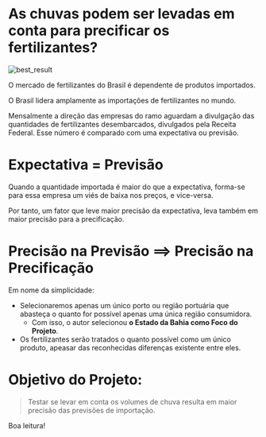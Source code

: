 # As chuvas podem ser levadas em conta para precificar os fertilizantes?

![best_result](https://github.com/AndreCoutinhoBueno/Pricing-Fertilizer-take-Rains-into-account/blob/main/best.png?raw=true)

O mercado de fertilizantes do Brasil é dependente de produtos importados.

O Brasil lidera amplamente as importações de fertilizantes no mundo.

Mensalmente a direção das empresas do ramo aguardam a divulgação das quantidades de fertilizantes desembarcados,  divulgados pela Receita Federal. Esse número é comparado com uma expectativa ou previsão.

# Expectativa = Previsão

Quando a quantidade importada é maior do que a expectativa, forma-se para essa empresa um viés de baixa nos preços, e vice-versa.

Por tanto, um fator que leve maior precisão da expectativa, leva também em maior precisão para a precificação.

# Precisão na Previsão ==>  Precisão na Precificação

Em nome da simplicidade:  

* Selecionaremos apenas um único porto ou região portuária que abasteça o quanto for possível apenas uma única região consumidora.  
    * Com isso, o autor selecionou **o Estado da Bahia como Foco do Projeto**.
* Os fertilizantes serão tratados o quanto possível como um único produto, apeasar das reconhecidas diferenças existente entre eles.

# Objetivo do Projeto:  
> Testar se levar em conta os volumes de chuva resulta em maior precisão das previsões de importação.

Boa leitura!